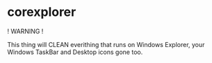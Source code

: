 # corexplorer

! WARNING !

This thing will CLEAN everithing that runs on Windows Explorer, your Windows TaskBar and Desktop icons gone too.
